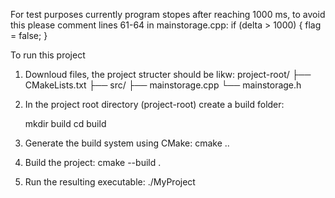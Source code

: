 For test purposes currently program stopes after reaching 1000 ms, to avoid this please comment lines 61-64 in mainstorage.cpp:
        if (delta > 1000)
        {
            flag = false;
        }

To run this project
1. Downloud files, the project structer should be likw:
    project-root/
    ├── CMakeLists.txt
    ├── src/
    ├── mainstorage.cpp
    └── mainstorage.h

2. In the project root directory (project-root)
   create a build folder:
   
     mkdir build
     cd build
3. Generate the build system using CMake:
  cmake ..
4. Build the project:
  cmake --build .
5. Run the resulting executable:
  ./MyProject
